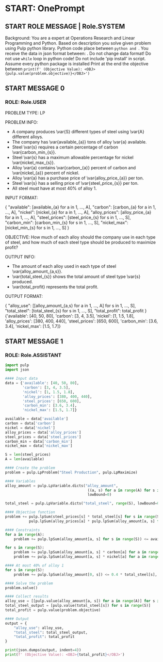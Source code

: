 # START: OnePrompt 
## START ROLE MESSAGE | Role.SYSTEM 
Background: You are a expert at Operations Research and Linear Programming and Python. Based on description you solve given problem using Pulp python library. Python code place between ```python and ```. You receive the data in json format between: <DATA></DATA>. Do not change data format! Do not use `while` loop in python code! Do not include 'pip install' in script. Assume every python package is installed Print at the end the objective between <OBJ></OBJ> `print(f' (Objective Value): <OBJ>{pulp.value(problem.objective)}</OBJ>')`  
## START MESSAGE 0 
### ROLE: Role.USER
<DESCRIPTION>
PROBLEM TYPE: LP

PROBLEM INFO:

- A company produces \var{S} different types of steel using \var{A} different alloys.
- The company has \var{available_{a}} tons of alloy \var{a} available.
- Steel \var{s} requires a certain percentage of carbon \var{carbon_min_{s}}.
- Steel \var{s} has a maximum allowable percentage for nickel \var{nickel_max_{s}}.
- Alloy \var{a} contains \var{carbon_{a}} percent of carbon and \var{nickel_{a}} percent of nickel.
- Alloy \var{a} has a purchase price of \var{alloy_price_{a}} per ton.
- Steel \var{s} has a selling price of \var{steel_price_{s}} per ton.
- All steel must have at most 40% of alloy 1.

INPUT FORMAT: 

{
"available": [available_{a} for a in 1, ..., A],
"carbon": [carbon_{a} for a in 1, ..., A],
"nickel": [nickel_{a} for a in 1, ..., A],
"alloy_prices": [alloy_price_{a} for a in 1, ..., A],
"steel_prices": [steel_price_{s} for s in 1, ..., S],
"carbon_min": [carbon_min_{s} for s in 1, ..., S],
"nickel_max": [nickel_min_{s} for s in 1, ..., S]
}

OBJECTIVE: How much of each alloy should the company use in each type of steel, and how much of each steel type should be produced to maximize profit?

OUTPUT INFO:

- The amount of each alloy used in each type of steel \var{alloy_amount_{a,s}}.
- \var{total_steel_{s}} shows the total amount of steel type \var{s} produced.
- \var{total_profit} represents the total profit.

OUTPUT FORMAT:

{
    "alloy_use": [[alloy_amount_{a,s} for a in 1, ..., A] for s in 1, ..., S],
    "total_steel": [total_steel_{s} for s in 1, ..., S],
    "total_profit": total_profit
}
</DESCRIPTION>
<DATA>
{'available': [40, 50, 80], 'carbon': [3, 4, 3.5], 'nickel': [1, 1.5, 1.8], 'alloy_prices': [380, 400, 440], 'steel_prices': [650, 600], 'carbon_min': [3.6, 3.4], 'nickel_max': [1.5, 1.7]}</DATA>


## START MESSAGE 1 
### ROLE: Role.ASSISTANT
```python
import pulp
import json

#### Input data
data = {'available': [40, 50, 80], 
        'carbon': [3, 4, 3.5], 
        'nickel': [1, 1.5, 1.8], 
        'alloy_prices': [380, 400, 440], 
        'steel_prices': [650, 600], 
        'carbon_min': [3.6, 3.4], 
        'nickel_max': [1.5, 1.7]}

available = data['available']
carbon = data['carbon']
nickel = data['nickel']
alloy_prices = data['alloy_prices']
steel_prices = data['steel_prices']
carbon_min = data['carbon_min']
nickel_max = data['nickel_max']

S = len(steel_prices)
A = len(available)

#### Create the problem
problem = pulp.LpProblem("Steel Production", pulp.LpMaximize)

#### Variables
alloy_amount = pulp.LpVariable.dicts("alloy_amount", 
                                      ((a, s) for a in range(A) for s in range(S)), 
                                      lowBound=0)

total_steel = pulp.LpVariable.dicts("total_steel", range(S), lowBound=0)

#### Objective function
problem += pulp.lpSum(steel_prices[s] * total_steel[s] for s in range(S)) - \
           pulp.lpSum(alloy_prices[a] * pulp.lpSum(alloy_amount[a, s] for s in range(S)) for a in range(A))

#### Constraints
for a in range(A):
    problem += pulp.lpSum(alloy_amount[a, s] for s in range(S)) <= available[a], f"Available_alloy_{a}"

for s in range(S):
    problem += pulp.lpSum(alloy_amount[a, s] * carbon[a] for a in range(A)) >= carbon_min[s] * total_steel[s], f"Carbon_min_{s}"
    problem += pulp.lpSum(alloy_amount[a, s] * nickel[a] for a in range(A)) <= nickel_max[s] * total_steel[s], f"Nickel_max_{s}"

#### At most 40% of alloy 1
for s in range(S):
    problem += pulp.lpSum(alloy_amount[0, s]) <= 0.4 * total_steel[s], f"Max_alloy_1_{s}"

#### Solve the problem
problem.solve()

#### Collect results
alloy_use = [[pulp.value(alloy_amount[a, s]) for a in range(A)] for s in range(S)]
total_steel_output = [pulp.value(total_steel[s]) for s in range(S)]
total_profit = pulp.value(problem.objective)

#### Output
output = {
    "alloy_use": alloy_use,
    "total_steel": total_steel_output,
    "total_profit": total_profit
}

print(json.dumps(output, indent=4))
print(f' (Objective Value): <OBJ>{total_profit}</OBJ>')
```

